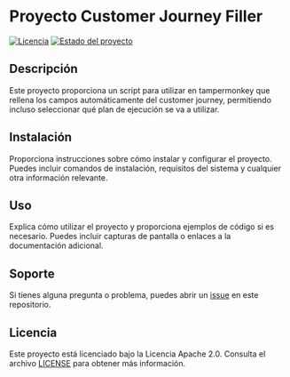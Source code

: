 # Proyecto Customer Journey Filler

[![Licencia](https://img.shields.io/badge/Licencia-Apache%202.0-blue.svg)](https://opensource.org/licenses/Apache-2.0)
[![Estado del proyecto](https://img.shields.io/badge/Estado-Activo-brightgreen.svg)](https://github.com/jjavierrg/cj-filler)

## Descripción

Este proyecto proporciona un script para utilizar en tampermonkey que rellena los campos automáticamente del customer journey, permitiendo incluso seleccionar qué plan de ejecución se va a utilizar.

## Instalación

Proporciona instrucciones sobre cómo instalar y configurar el proyecto. Puedes incluir comandos de instalación, requisitos del sistema y cualquier otra información relevante.

## Uso

Explica cómo utilizar el proyecto y proporciona ejemplos de código si es necesario. Puedes incluir capturas de pantalla o enlaces a la documentación adicional.

## Soporte

Si tienes alguna pregunta o problema, puedes abrir un [issue](https://github.com/jjavierrg/cj-filler/issues) en este repositorio.

## Licencia

Este proyecto está licenciado bajo la Licencia Apache 2.0. Consulta el archivo [LICENSE](LICENSE) para obtener más información.
